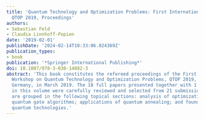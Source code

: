 ```yaml
---
title: 'Quantum Technology and Optimization Problems: First International Workshop,
  QTOP 2019, Proceedings'
authors:
- Sebastian Feld
- Claudia Linnhoff-Popien
date: '2019-02-01'
publishDate: '2024-02-14T10:33:06.024369Z'
publication_types:
- book
publication: '*Springer International Publishing*'
doi: 10.1007/978-3-030-14082-3
abstract: 'This book constitutes the refereed proceedings of the First International
  Workshop on Quantum Technology and Optimization Problems, QTOP 2019, held in Munich,
  Germany, in March 2019. The 18 full papers presented together with 1 keynote paper
  in this volume were carefully reviewed and selected from 21 submissions.  The papers
  are grouped in the following topical sections: analysis of optimization problems;
  quantum gate algorithms; applications of quantum annealing; and foundations and
  quantum technologies.'
---
```

